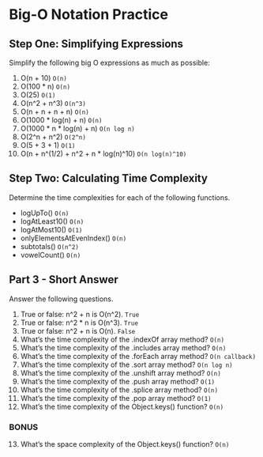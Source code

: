Big-O Notation Practice
=======================

Step One: Simplifying Expressions
---------------------------------
Simplify the following big O expressions as much as possible:

1. O(n + 10) `O(n)`
2. O(100 * n) `O(n)`
3. O(25) `O(1)`
4. O(n^2 + n^3) `O(n^3)`
5. O(n + n + n + n) `O(n)`
6. O(1000 * log(n) + n) `O(n)`
7. O(1000 * n * log(n) + n) `O(n log n)`
8. O(2^n + n^2) `O(2^n)`
9. O(5 + 3 + 1) `O(1)`
10. O(n + n^(1/2) + n^2 + n * log(n)^10) `O(n log(n)^10)`

Step Two: Calculating Time Complexity
-------------------------------------
Determine the time complexities for each of the following functions.

- logUpTo() `O(n)`
- logAtLeast10() `O(n)`
- logAtMost10() `O(1)`
- onlyElementsAtEvenIndex() `O(n)`
- subtotals() `O(n^2)`
- vowelCount() `O(n)`

Part 3 - Short Answer
---------------------
Answer the following questions.

1. True or false: n^2 + n is O(n^2). `True`
2. True or false: n^2 * n is O(n^3). `True`
3. True or false: n^2 + n is O(n). `False`
4. What’s the time complexity of the .indexOf array method? `O(n)`
5. What’s the time complexity of the .includes array method? `O(n)`
6. What’s the time complexity of the .forEach array method? `O(n callback)`
7. What’s the time complexity of the .sort array method? `O(n log n)`
8. What’s the time complexity of the .unshift array method? `O(n)`
9. What’s the time complexity of the .push array method? `O(1)`
10. What’s the time complexity of the .splice array method? `O(n)`
11. What’s the time complexity of the .pop array method? `O(1)`
12. What’s the time complexity of the Object.keys() function? `O(n)`

### BONUS

13. What’s the space complexity of the Object.keys() function? `O(n)`